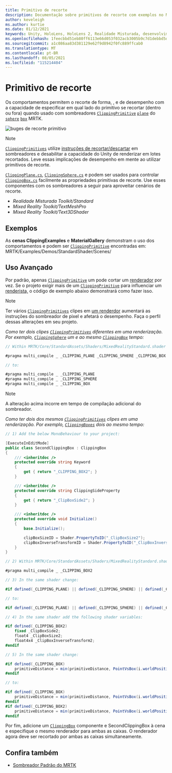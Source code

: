 ```yaml
---
title: Primitivo de recorte
description: Documentação sobre primitivos de recorte com exemplos no MRTK
author: keveleigh
ms.author: kurtie
ms.date: 01/12/2021
keywords: Unity, HoloLens, HoloLens 2, Realidade Misturada, desenvolvimento, MRTK, primitivo de recorte,
ms.openlocfilehash: 1feecbbd51eb80ff6113e66d053f032acb3005b9c7d1debbd5dfd46da0925798
ms.sourcegitcommit: a1c086aa83d381129e62f9d8942f0fc889ffcab0
ms.translationtype: MT
ms.contentlocale: pt-BR
ms.lasthandoff: 08/05/2021
ms.locfileid: "115214404"
---
```

# <a name="clipping-primitive"></a>Primitivo de recorte

Os comportamentos permitem o recorte de forma, , e de desempenho com a capacidade de especificar em qual lado do primitivo se recortar (dentro ou fora) quando usado com sombreadores [`ClippingPrimitive`](xref:Microsoft.MixedReality.Toolkit.Utilities.ClippingPrimitive) [`plane`](xref:Microsoft.MixedReality.Toolkit.Utilities.ClippingPlane) do [`sphere`](xref:Microsoft.MixedReality.Toolkit.Utilities.ClippingSphere) [`box`](xref:Microsoft.MixedReality.Toolkit.Utilities.ClippingBox) MRTK.

![buges de recorte primitivo](../images/mrtk-standard-shader/MRTK_PrimitiveClippingGizmos.gif)

> [!NOTE]
> [`ClippingPrimitives`](xref:Microsoft.MixedReality.Toolkit.Utilities.ClippingPrimitive) utilize [instruções de recortar/descartar](https://developer.download.nvidia.com/cg/clip.html) em sombreadores e desabilitar a capacidade do Unity de renderizar em lotes recortados. Leve essas implicações de desempenho em mente ao utilizar primitivos de recorte.

[`ClippingPlane.cs`](xref:Microsoft.MixedReality.Toolkit.Utilities.ClippingPlane), [`ClippingSphere.cs`](xref:Microsoft.MixedReality.Toolkit.Utilities.ClippingSphere) e podem ser usados para controlar [`ClippingBox.cs`](xref:Microsoft.MixedReality.Toolkit.Utilities.ClippingBox) facilmente as propriedades primitivas de recorte. Use esses componentes com os sombreadores a seguir para aproveitar cenários de recorte.

- *Realidade Misturada Toolkit/Standard*
- *Mixed Reality Toolkit/TextMeshPro*
- *Mixed Reality Toolkit/Text3DShader*

## <a name="examples"></a>Exemplos

As **cenas ClippingExamples** e **MaterialGallery** demonstram o uso dos comportamentos e podem ser [`ClippingPrimitive`](xref:Microsoft.MixedReality.Toolkit.Utilities.ClippingPrimitive) encontradas em: MRTK/Examples/Demos/StandardShader/Scenes/

## <a name="advanced-usage"></a>Uso Avançado

Por padrão, apenas [`ClippingPrimitive`](xref:Microsoft.MixedReality.Toolkit.Utilities.ClippingPrimitive) um pode cortar um [renderador](https://docs.unity3d.com/ScriptReference/Renderer.html) por vez. Se o projeto exigir mais de um [`ClippingPrimitive`](xref:Microsoft.MixedReality.Toolkit.Utilities.ClippingPrimitive) para influenciar um [renderista,](https://docs.unity3d.com/ScriptReference/Renderer.html)  o código de exemplo abaixo demonstrará como fazer isso.

> [!NOTE]
> Ter vários [`ClippingPrimitives`](xref:Microsoft.MixedReality.Toolkit.Utilities.ClippingPrimitive) clipes em [um renderdor](https://docs.unity3d.com/ScriptReference/Renderer.html) aumentará as instruções do sombreador de pixel e afetará o desempenho. Faça o perfil dessas alterações em seu projeto.

*Como ter dois clipes [`ClippingPrimitives`](xref:Microsoft.MixedReality.Toolkit.Utilities.ClippingPrimitive) diferentes em uma renderização. Por exemplo, [`ClippingSphere`](xref:Microsoft.MixedReality.Toolkit.Utilities.ClippingSphere) um e ao mesmo [`ClippingBox`](xref:Microsoft.MixedReality.Toolkit.Utilities.ClippingBox) tempo:*

```C#
// Within MRTK/Core/StandardAssets/Shaders/MixedRealityStandard.shader (or another MRTK shader) change:

#pragma multi_compile _ _CLIPPING_PLANE _CLIPPING_SPHERE _CLIPPING_BOX

// to:

#pragma multi_compile _ _CLIPPING_PLANE
#pragma multi_compile _ _CLIPPING_SPHERE
#pragma multi_compile _ _CLIPPING_BOX
```

> [!NOTE]
> A alteração acima incorre em tempo de compilação adicional do sombreador.

*Como ter dois dos mesmos [`ClippingPrimitives`](xref:Microsoft.MixedReality.Toolkit.Utilities.ClippingPrimitive) clipes em uma renderização. Por exemplo, [`ClippingBoxes`](xref:Microsoft.MixedReality.Toolkit.Utilities.ClippingBox) dois ao mesmo tempo:*

```C#
// 1) Add the below MonoBehaviour to your project:

[ExecuteInEditMode]
public class SecondClippingBox : ClippingBox
{
    /// <inheritdoc />
    protected override string Keyword
    {
        get { return "_CLIPPING_BOX2"; }
    }

    /// <inheritdoc />
    protected override string ClippingSideProperty
    {
        get { return "_ClipBoxSide2"; }
    }

    /// <inheritdoc />
    protected override void Initialize()
    {
        base.Initialize();

        clipBoxSizeID = Shader.PropertyToID("_ClipBoxSize2");
        clipBoxInverseTransformID = Shader.PropertyToID("_ClipBoxInverseTransform2");
    }
}

// 2) Within MRTK/Core/StandardAssets/Shaders/MixedRealityStandard.shader (or another MRTK shader) add the following multi_compile pragma:

#pragma multi_compile _ _CLIPPING_BOX2

// 3) In the same shader change:

#if defined(_CLIPPING_PLANE) || defined(_CLIPPING_SPHERE) || defined(_CLIPPING_BOX)

// to:

#if defined(_CLIPPING_PLANE) || defined(_CLIPPING_SPHERE) || defined(_CLIPPING_BOX) || defined(_CLIPPING_BOX2)

// 4) In the same shader add the following shader variables:

#if defined(_CLIPPING_BOX2)
    fixed _ClipBoxSide2;
    float4 _ClipBoxSize2;
    float4x4 _ClipBoxInverseTransform2;
#endif

// 5) In the same shader change:

#if defined(_CLIPPING_BOX)
    primitiveDistance = min(primitiveDistance, PointVsBox(i.worldPosition.xyz, _ClipBoxSize.xyz, _ClipBoxInverseTransform) * _ClipBoxSide);
#endif

// to:

#if defined(_CLIPPING_BOX)
    primitiveDistance = min(primitiveDistance, PointVsBox(i.worldPosition.xyz, _ClipBoxSize.xyz, _ClipBoxInverseTransform) * _ClipBoxSide);
#endif
#if defined(_CLIPPING_BOX2)
    primitiveDistance = min(primitiveDistance, PointVsBox(i.worldPosition.xyz, _ClipBoxSize2.xyz, _ClipBoxInverseTransform2) * _ClipBoxSide2);
#endif
```

Por fim, adicione um [`ClippingBox`](xref:Microsoft.MixedReality.Toolkit.Utilities.ClippingBox) componente e SecondClippingBox à cena e especifique o mesmo renderador para ambas as caixas. O renderador agora deve ser recortado por ambas as caixas simultaneamente.

## <a name="see-also"></a>Confira também

- [Sombreador Padrão do MRTK](mrtk-standard-shader.md)
